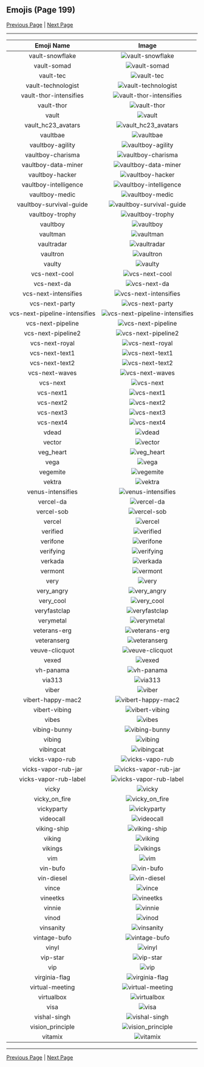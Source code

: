 
## Emojis (Page 199)

[Previous Page](/docs/hc/page-u-0198.md)
  | [Next Page](/docs/hc/page-v-0200.md)

<hr />

|Emoji Name|Image|
| :-: | :-: |
|vault-snowflake| ![vault-snowflake](/emojis/hc/vault-snowflake.png)|
|vault-somad| ![vault-somad](/emojis/hc/vault-somad.png)|
|vault-tec| ![vault-tec](/emojis/hc/vault-tec.jpg)|
|vault-technologist| ![vault-technologist](/emojis/hc/vault-technologist.png)|
|vault-thor-intensifies| ![vault-thor-intensifies](/emojis/hc/vault-thor-intensifies.gif)|
|vault-thor| ![vault-thor](/emojis/hc/vault-thor.png)|
|vault| ![vault](/emojis/hc/vault.png)|
|vault_hc23_avatars| ![vault_hc23_avatars](/emojis/hc/vault_hc23_avatars.gif)|
|vaultbae| ![vaultbae](/emojis/hc/vaultbae.jpg)|
|vaultboy-agility| ![vaultboy-agility](/emojis/hc/vaultboy-agility.png)|
|vaultboy-charisma| ![vaultboy-charisma](/emojis/hc/vaultboy-charisma.png)|
|vaultboy-data-miner| ![vaultboy-data-miner](/emojis/hc/vaultboy-data-miner.png)|
|vaultboy-hacker| ![vaultboy-hacker](/emojis/hc/vaultboy-hacker.png)|
|vaultboy-intelligence| ![vaultboy-intelligence](/emojis/hc/vaultboy-intelligence.png)|
|vaultboy-medic| ![vaultboy-medic](/emojis/hc/vaultboy-medic.png)|
|vaultboy-survival-guide| ![vaultboy-survival-guide](/emojis/hc/vaultboy-survival-guide.png)|
|vaultboy-trophy| ![vaultboy-trophy](/emojis/hc/vaultboy-trophy.png)|
|vaultboy| ![vaultboy](/emojis/hc/vaultboy.jpg)|
|vaultman| ![vaultman](/emojis/hc/vaultman.png)|
|vaultradar| ![vaultradar](/emojis/hc/vaultradar.png)|
|vaultron| ![vaultron](/emojis/hc/vaultron.png)|
|vaulty| ![vaulty](/emojis/hc/vaulty.png)|
|vcs-next-cool| ![vcs-next-cool](/emojis/hc/vcs-next-cool.png)|
|vcs-next-da| ![vcs-next-da](/emojis/hc/vcs-next-da.png)|
|vcs-next-intensifies| ![vcs-next-intensifies](/emojis/hc/vcs-next-intensifies.gif)|
|vcs-next-party| ![vcs-next-party](/emojis/hc/vcs-next-party.gif)|
|vcs-next-pipeline-intensifies| ![vcs-next-pipeline-intensifies](/emojis/hc/vcs-next-pipeline-intensifies.gif)|
|vcs-next-pipeline| ![vcs-next-pipeline](/emojis/hc/vcs-next-pipeline.png)|
|vcs-next-pipeline2| ![vcs-next-pipeline2](/emojis/hc/vcs-next-pipeline2.gif)|
|vcs-next-royal| ![vcs-next-royal](/emojis/hc/vcs-next-royal.png)|
|vcs-next-text1| ![vcs-next-text1](/emojis/hc/vcs-next-text1.png)|
|vcs-next-text2| ![vcs-next-text2](/emojis/hc/vcs-next-text2.png)|
|vcs-next-waves| ![vcs-next-waves](/emojis/hc/vcs-next-waves.gif)|
|vcs-next| ![vcs-next](/emojis/hc/vcs-next.png)|
|vcs-next1| ![vcs-next1](/emojis/hc/vcs-next1.png)|
|vcs-next2| ![vcs-next2](/emojis/hc/vcs-next2.png)|
|vcs-next3| ![vcs-next3](/emojis/hc/vcs-next3.png)|
|vcs-next4| ![vcs-next4](/emojis/hc/vcs-next4.png)|
|vdead| ![vdead](/emojis/hc/vdead.png)|
|vector| ![vector](/emojis/hc/vector.png)|
|veg_heart| ![veg_heart](/emojis/hc/veg_heart.png)|
|vega| ![vega](/emojis/hc/vega.png)|
|vegemite| ![vegemite](/emojis/hc/vegemite.jpg)|
|vektra| ![vektra](/emojis/hc/vektra.png)|
|venus-intensifies| ![venus-intensifies](/emojis/hc/venus-intensifies.gif)|
|vercel-da| ![vercel-da](/emojis/hc/vercel-da.png)|
|vercel-sob| ![vercel-sob](/emojis/hc/vercel-sob.png)|
|vercel| ![vercel](/emojis/hc/vercel.png)|
|verified| ![verified](/emojis/hc/verified.png)|
|verifone| ![verifone](/emojis/hc/verifone.jpg)|
|verifying| ![verifying](/emojis/hc/verifying.gif)|
|verkada| ![verkada](/emojis/hc/verkada.png)|
|vermont| ![vermont](/emojis/hc/vermont.png)|
|very| ![very](/emojis/hc/very.png)|
|very_angry| ![very_angry](/emojis/hc/very_angry.gif)|
|very_cool| ![very_cool](/emojis/hc/very_cool.png)|
|veryfastclap| ![veryfastclap](/emojis/hc/veryfastclap.gif)|
|verymetal| ![verymetal](/emojis/hc/verymetal.gif)|
|veterans-erg| ![veterans-erg](/emojis/hc/veterans-erg.png)|
|veteranserg| ![veteranserg](/emojis/hc/veteranserg.png)|
|veuve-clicquot| ![veuve-clicquot](/emojis/hc/veuve-clicquot.png)|
|vexed| ![vexed](/emojis/hc/vexed.gif)|
|vh-panama| ![vh-panama](/emojis/hc/vh-panama.jpg)|
|via313| ![via313](/emojis/hc/via313.png)|
|viber| ![viber](/emojis/hc/viber.png)|
|vibert-happy-mac2| ![vibert-happy-mac2](/emojis/hc/vibert-happy-mac2.png)|
|vibert-vibing| ![vibert-vibing](/emojis/hc/vibert-vibing.gif)|
|vibes| ![vibes](/emojis/hc/vibes.png)|
|vibing-bunny| ![vibing-bunny](/emojis/hc/vibing-bunny.gif)|
|vibing| ![vibing](/emojis/hc/vibing.gif)|
|vibingcat| ![vibingcat](/emojis/hc/vibingcat.png)|
|vicks-vapo-rub| ![vicks-vapo-rub](/emojis/hc/vicks-vapo-rub.png)|
|vicks-vapor-rub-jar| ![vicks-vapor-rub-jar](/emojis/hc/vicks-vapor-rub-jar.png)|
|vicks-vapor-rub-label| ![vicks-vapor-rub-label](/emojis/hc/vicks-vapor-rub-label.png)|
|vicky| ![vicky](/emojis/hc/vicky.jpg)|
|vicky_on_fire| ![vicky_on_fire](/emojis/hc/vicky_on_fire.gif)|
|vickyparty| ![vickyparty](/emojis/hc/vickyparty.gif)|
|videocall| ![videocall](/emojis/hc/videocall.png)|
|viking-ship| ![viking-ship](/emojis/hc/viking-ship.png)|
|viking| ![viking](/emojis/hc/viking.png)|
|vikings| ![vikings](/emojis/hc/vikings.png)|
|vim| ![vim](/emojis/hc/vim.gif)|
|vin-bufo| ![vin-bufo](/emojis/hc/vin-bufo.png)|
|vin-diesel| ![vin-diesel](/emojis/hc/vin-diesel.png)|
|vince| ![vince](/emojis/hc/vince.png)|
|vineetks| ![vineetks](/emojis/hc/vineetks.png)|
|vinnie| ![vinnie](/emojis/hc/vinnie.png)|
|vinod| ![vinod](/emojis/hc/vinod.png)|
|vinsanity| ![vinsanity](/emojis/hc/vinsanity.jpg)|
|vintage-bufo| ![vintage-bufo](/emojis/hc/vintage-bufo.png)|
|vinyl| ![vinyl](/emojis/hc/vinyl.png)|
|vip-star| ![vip-star](/emojis/hc/vip-star.png)|
|vip| ![vip](/emojis/hc/vip.png)|
|virginia-flag| ![virginia-flag](/emojis/hc/virginia-flag.png)|
|virtual-meeting| ![virtual-meeting](/emojis/hc/virtual-meeting.png)|
|virtualbox| ![virtualbox](/emojis/hc/virtualbox.png)|
|visa| ![visa](/emojis/hc/visa.png)|
|vishal-singh| ![vishal-singh](/emojis/hc/vishal-singh.jpg)|
|vision_principle| ![vision_principle](/emojis/hc/vision_principle.png)|
|vitamix| ![vitamix](/emojis/hc/vitamix.png)|

<hr/>

[Previous Page](/docs/hc/page-u-0198.md)
  | [Next Page](/docs/hc/page-v-0200.md)
